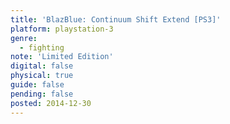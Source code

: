 ```yaml
---
title: 'BlazBlue: Continuum Shift Extend [PS3]'
platform: playstation-3
genre:
  - fighting
note: 'Limited Edition'
digital: false
physical: true
guide: false
pending: false
posted: 2014-12-30
---
```

